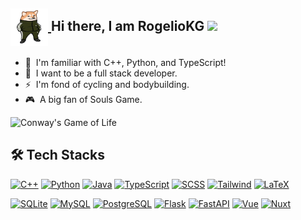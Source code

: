 <h2>
  <a href="https://www.rogeliokg.com/" target="_blank" rel="noreferrer">
    <img align=center src="https://raw.githubusercontent.com/RogelioKG/RogelioKG/main/doge.png" alt="rogeliokg" height="60" width="60" />
  </a>
  Hi there, I am RogelioKG
  <img src="https://media.giphy.com/media/hvRJCLFzcasrR4ia7z/giphy.gif" width="5%" />
</h2>

+ 🔭 &nbsp;I'm familiar with C++, Python, and TypeScript!
+ 🌱 &nbsp;I want to be a full stack developer.
+ ⚡ &nbsp;I'm fond of cycling and bodybuilding.
+ 🎮 &nbsp;A big fan of Souls Game.

![Conway's Game of Life](https://i.giphy.com/media/v1.Y2lkPTc5MGI3NjExdDVsdnRodTd6ZG9kcDY3a2ZmM2lscDZjdDVnYXJudHp4a2p4c3JtdCZlcD12MV9pbnRlcm5hbF9naWZfYnlfaWQmY3Q9Zw/SDXiwr9s0porgJSSa5/giphy.gif)

## 🛠️ Tech Stacks
[![C++](https://skillicons.dev/icons?i=cpp)](https://en.cppreference.com/w/)
[![Python](https://skillicons.dev/icons?i=python)](https://www.python.org/)
[![Java](https://skillicons.dev/icons?i=java)](https://docs.oracle.com/en/java/)
[![TypeScript](https://skillicons.dev/icons?i=typescript)](https://www.typescriptlang.org/)
[![SCSS](https://skillicons.dev/icons?i=sass)](https://sass-lang.com/)
[![Tailwind](https://skillicons.dev/icons?i=tailwind)](https://tailwindcss.com/)
[![LaTeX](https://skillicons.dev/icons?i=latex)](https://www.latex-project.org/)
<br />

[![SQLite](https://skillicons.dev/icons?i=sqlite)](https://www.sqlite.org/index.html)
[![MySQL](https://skillicons.dev/icons?i=mysql)](https://www.mysql.com/)
[![PostgreSQL](https://skillicons.dev/icons?i=postgresql)](https://www.postgresql.org/)
[![Flask](https://skillicons.dev/icons?i=flask)](https://flask.palletsprojects.com/)
[![FastAPI](https://skillicons.dev/icons?i=fastapi)](https://fastapi.tiangolo.com/)
[![Vue](https://skillicons.dev/icons?i=vue)](https://vuejs.org/)
[![Nuxt](https://skillicons.dev/icons?i=nuxt)](https://nuxt.com/)
<br />
